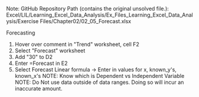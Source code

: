 Note: GitHub Repository Path (contains the original unsolved file.):
Excel/LIL/Learning_Excel_Data_Analysis/Ex_Files_Learning_Excel_Data_Analysis/Exercise Files/Chapter02/02_05_Forecast.xlsx

Forecasting

1. Hover over comment in "Trend" worksheet, cell F2
2. Select "Forecast" worksheet 
3. Add "30" to D2
4. Enter =Forecast in E2
5. Select Forecast Linear formula -> Enter in values for x, known_y's, known_x's
NOTE: Know which is Dependent vs Independent Variable
NOTE: Do Not use data outside of data ranges. Doing so will incur an inaccurate amount.
